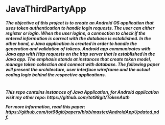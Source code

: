 # JavaThirdPartyApp
<h5>The objective of this project is to create an Android OS application that uses token authentication
to handle login requests. The user can either register or login. When the user logins, a connection
to check if the entered information is correct with the database is established. In the other hand, a Java application is created in order to handle the generation and validation of tokens. Android app communicates with Java app with Http requests on the http server that is established in the Java app. The emphasis stands at instances that create token model, manage token collection and connect with database. The following paper will present the architecture, user interface wireframe
and the actual coding logic behind the respective applications.<h5><br>
This repo contains instances of Java Application, for Android application visit my other repo: https://github.com/tot98git/TokenAuth <br>

For more information, read this paper: https://github.com/tot98git/papers/blob/master/AndroidAppUpdated.pdf.
